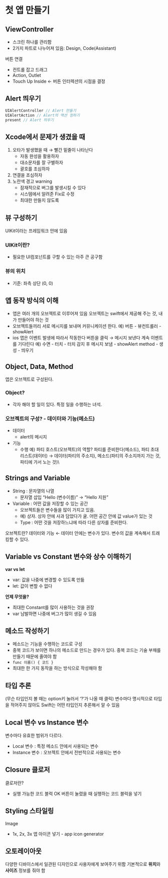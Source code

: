 # 첫 앱 만들기

## ViewController
- 스크린 하나를 관리함
- 2가지 파트로 나누어져 있음: Design, Code(Assistant)

버튼 연결
- 컨트롤 잡고 드래그
- Action, Outlet
- Touch Up Inside ← 버튼 인터렉션의 시점을 결정

## Alert 띄우기
```swift
UIAlertController // Alert 만들기
UIAlertAction // Alert의 액션 정하기
present // Alert 띄우기
```

## Xcode에서 문제가 생겼을 때
1. 오타가 발생했을 때 → 빨간 밑줄이 나타난다
    - 자동 완성을 활용하자
    - 대소문자를 잘 구별하자
    - 괄호를 조심하자
2. 연결을 조심하자
3. 노란색 경고 warning
    - 잠재적으로 버그를 발생시킬 수 있다
    - 시스템에서 알려준 Fix로 수정
    - 최대한 만들지 않도록

## 뷰 구성하기
UIKit이라는 프레임워크 안에 있음

### UIKit이란?
- 필요한 UI컴포넌트를 구할 수 있는 아주 큰 공구함

### 뷰의 위치
- 기준: 좌측 상단 (0, 0)

## 앱 동작 방식의 이해
- 앱은 여러 개의 오브젝트로 이루어져 있음
    오브젝트는 swift에서 제공해 주는 것, 내가 만들어야 하는 것
- 오브젝트들끼리 서로 메시지를 보내며 커뮤니케이션 한다.
    예) 버튼 - 뷰컨트롤러 - showAlert
- ios 앱은 이벤트 발생에 따라서 작동한다
    버튼을 클릭 → 메시지 보낸다
    계속 이벤트를 기다린다
    예) 수면 - 터치 - 터치 감지 후 메시지 보냄 - showAlert method - 생성 - 띄우기
    
## **Object, Data, Method**
앱은 오브젝트로 구성된다.

### **Object?**
- 각자 해야 할 일이 있다. 특정 일을 수행하는 녀석.

### **오브젝트의 구성?** - 데이터와 기능(메소드)
- 데이터
    - alert의 메시지
- 기능
    - 수행
예) 파티 호스트(오브젝트)의 역할? 파티를 준비한다(메소드), 파티 초대 리스트(데이터)
→ 데이터(파티의 주소지), 메소드(파티의 주소지까지 가는 것, 파티에 가서 노는 것)\

## Strings and Variable
- String : 문자열의 나열
    - 문자열 삽입 “Hello \(변수이름)” → “Hello 지원”
- Variable : 어떤 값을 저장할 수 있는 공간
    - 오브젝트들은 변수들을 많이 가지고 있음.
    - 예) 상자. 상자 안에 사과 담았다가 귤. 어떤 공간 안에 값 value가 있는 것
    - Type : 어떤 것을 저장하느냐에 따라 다른 상자를 준비한다.

오브젝트란? 데이터와 기능 ← 데이터 안에는 변수가 있다. 변수의 값을 계속해서 트래킹할 수 있다. 

## Variable vs Constant 변수와 상수 이해하기
**var vs let**
- var: 값을 나중에 변경할 수 있도록 만듦
- let: 값이 변할 수 없다

**언제 무엇을?**
- 최대한 Constant를 많이 사용하는 것을 권장
- var 남발하면 나중에 버그가 많이 생길 수 있음

## 메소드 작성하기
- 메소드는 기능을 수행하는 코드로 구성
- 중복 코드가 보이면 하나의 메소드로 만드는 경우가 있다.
    중복 코드는 기술 부채를 만들기 때문에 줄여야 함
- `func 이름() { 코드 }`
- 최대한 한 가지 동작을 하는 방식으로 작성해야 함

## 타입 추론
(무슨 타입인지 볼 때는 option키 눌러서 ‘?’가 나올 때 클릭)
변수마다 명시적으로 타입을 적어주지 않아도 Swift는 어떤 타입인지 추론해서 알 수 있음

## Local 변수 vs Instance 변수
변수마다 유효한 범위가 다르다.
- Local 변수 : 특정 메소드 안에서 사용되는 변수
- Instance 변수 : 오브젝트 안에서 전반적으로 사용되는 변수

## Closure 클로저
클로저란? 
- 실행 가능한 코드 블럭
OK 버튼이 눌렸을 때 실행하는 코드 블럭을 넣기

## Styling 스타일링
Image
- 1x, 2x, 3x
앱 아이콘 넣기 - app icon generator

## 오토레이아웃
다양한 디바이스에서 일관된 디자인으로 사용자에게 보여주기 위함
기본적으로 **위치**와 **사이즈** 정보를 줘야 함
